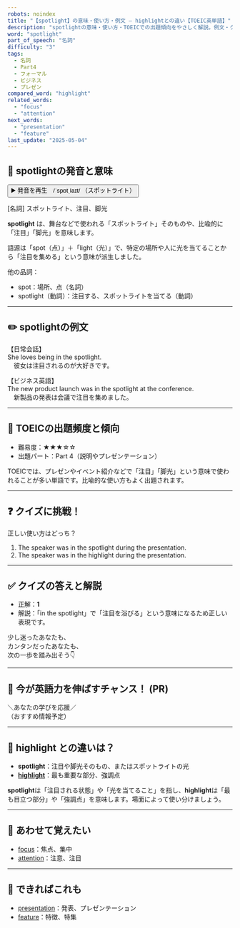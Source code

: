 ```yaml
---
robots: noindex
title: "【spotlight】の意味・使い方・例文 ― highlightとの違い【TOEIC英単語】"
description: "spotlightの意味・使い方・TOEICでの出題傾向をやさしく解説。例文・クイズ付きでhighlightとの違いもわかりやすく学べます。"
word: "spotlight"
part_of_speech: "名詞"
difficulty: "3"
tags:
  - 名詞
  - Part4
  - フォーマル
  - ビジネス
  - プレゼン
compared_word: "highlight"
related_words:
  - "focus"
  - "attention"
next_words:
  - "presentation"
  - "feature"
last_update: "2025-05-04"
---
```


## 🔰 spotlightの発音と意味

<button class="play-audio" onclick="playTTS('spotlight')">
  <span class="play-audio-main">
    ▶️ 発音を再生　/ˈspɒtˌlaɪt/
  </span>
  <span class="play-audio-sub">
    （スポットライト）
  </span>
</button>

[名詞] スポットライト、注目、脚光

**spotlight** は、舞台などで使われる「スポットライト」そのものや、比喩的に「注目」「脚光」を意味します。

語源は「spot（点）」＋「light（光）」で、特定の場所や人に光を当てることから「注目を集める」という意味が派生しました。

他の品詞：  
- spot：場所、点（名詞）
- spotlight（動詞）：注目する、スポットライトを当てる（動詞）

---

## ✏️ spotlightの例文

【日常会話】  
She loves being in the spotlight.  
　彼女は注目されるのが大好きです。

【ビジネス英語】  
The new product launch was in the spotlight at the conference.  
　新製品の発表は会議で注目を集めました。

---

## 🎯 TOEICの出題頻度と傾向

- 難易度：★★★☆☆
- 出題パート：Part 4（説明やプレゼンテーション）

TOEICでは、プレゼンやイベント紹介などで「注目」「脚光」という意味で使われることが多い単語です。比喩的な使い方もよく出題されます。

---

## ❓ クイズに挑戦！

正しい使い方はどっち？

1. The speaker was in the spotlight during the presentation.  
2. The speaker was in the highlight during the presentation.

---

## ✅ クイズの答えと解説

- 正解：**1**
- 解説：「in the spotlight」で「注目を浴びる」という意味になるため正しい表現です。

少し迷ったあなたも、  
カンタンだったあなたも、  
次の一歩を踏み出そう👇️

---

## 🚀 今が英語力を伸ばすチャンス！ (PR)

<div class="info-center">
＼あなたの学びを応援／<br>  
（おすすめ情報予定）
</div>

---

## 🤔  highlight との違いは？

- **spotlight**：注目や脚光そのもの、またはスポットライトの光
- **[highlight](/word/highlight/)**：最も重要な部分、強調点

**spotlight**は「注目される状態」や「光を当てること」を指し、**highlight**は「最も目立つ部分」や「強調点」を意味します。場面によって使い分けましょう。

---

## 🧩 あわせて覚えたい

- [focus](/word/focus/)：焦点、集中
- [attention](/word/attention/)：注意、注目

---

## 📖 できればこれも

- [presentation](/word/presentation/)：発表、プレゼンテーション
- [feature](/word/feature/)：特徴、特集

<!-- cvid: aid20_bid37 -->
